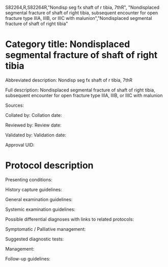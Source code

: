 S82264,R,S82264R,"Nondisp seg fx shaft of r tibia, 7thR", "Nondisplaced segmental fracture of shaft of right tibia, subsequent encounter for open fracture type IIIA, IIIB, or IIIC with malunion","Nondisplaced segmental fracture of shaft of right tibia"
# Category title: Nondisplaced segmental fracture of shaft of right tibia

Abbreviated description: Nondisp seg fx shaft of r tibia, 7thR

Full description: Nondisplaced segmental fracture of shaft of right tibia, subsequent encounter for open fracture type IIIA, IIIB, or IIIC with malunion

Sources:

Collated by:
Collation date:

Reviewed by:
Review date:

Validated by:
Validation date:

Approval UID:

# Protocol description

Presenting conditions:

History capture guidelines:

General examination guidelines:

Systemic examination guidelines:

Possible differential diagnoses with links to related protocols:

Symptomatic / Palliative management:

Suggested diagnostic tests:

Management:

Follow-up guidelines:
